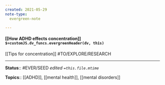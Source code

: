 ```yaml
---
created: 2021-05-29
note-type: 
  evergreen-note

---
```


#### [[How ADHD effects concentration]] `$=customJS.dv_funcs.evergreenHeader(dv, this)`

[[Tips for concentration]]
#TO/EXPLORE/RESEARCH 

---

**Status**:: #EVER/SEED 
*edited `=this.file.mtime`*

**Topics**:: [[ADHD]], [[mental health]], [[mental disorders]] 

